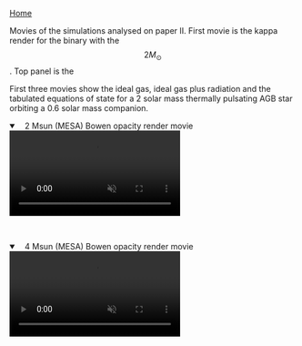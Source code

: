 [Home](https://miguelglezb.github.io/mgb)

Movies of the simulations analysed on paper II. First movie is the kappa render for the binary with the $$2 M_{\odot}$$. Top panel is the 


First three movies show the ideal gas, ideal gas plus radiation and the tabulated equations of state for a 2 solar mass thermally pulsating AGB star orbiting a 0.6 solar mass companion.



<details open="" class="details-reset border rounded-2">
  <summary class="px-3 py-2 border-bottom">
    <svg aria-hidden="true" viewBox="0 0 8 8" version="1.1" data-view-component="true" height="8" width="8" class="octicon octicon-device-camera-video">
    <path fill-rule="evenodd" d="..."></path>
</svg>
    <span aria-label="kappa_2M.mp4" class="m-1">2 Msun (MESA) Bowen opacity render movie</span>
    <span class="dropdown-caret"></span>
  </summary>

  <video src="https://raw.githubusercontent.com/miguelglezb/mgb/main/kappa_2M.mp4" data-canonical-src="https://raw.githubusercontent.com/miguelglezb/mgb/main/kappa_2M.mp4" controls="controls" muted="muted" class="d-block rounded-bottom-2 width-fit" style="max-height:320px;">

  </video>
</details>

<p>&nbsp;</p>           

<details open="" class="details-reset border rounded-2">
  <summary class="px-3 py-2 border-bottom">
    <svg aria-hidden="true" viewBox="0 0 8 8" version="1.1" data-view-component="true" height="8" width="8" class="octicon octicon-device-camera-video">
    <path fill-rule="evenodd" d="..."></path>
</svg>
    <span aria-label="kappa_4M.mp4" class="m-1">4 Msun (MESA) Bowen opacity render movie</span>
    <span class="dropdown-caret"></span>
  </summary>

  <video src="https://raw.githubusercontent.com/miguelglezb/mgb/main/kappa_4M.mp4" data-canonical-src="https://raw.githubusercontent.com/miguelglezb/mgb/main/kappa_4M.mp4" controls="controls" muted="muted" class="d-block rounded-bottom-2 width-fit" style="max-height:320px;">

  </video>
</details>

